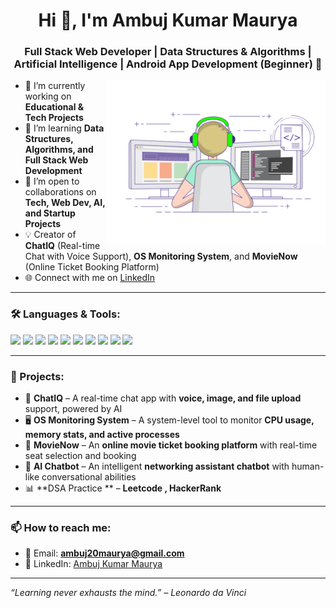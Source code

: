 <h1 align="center">Hi 👋, I'm Ambuj Kumar Maurya</h1>
<h3 align="center">Full Stack Web Developer | Data Structures & Algorithms | Artificial Intelligence | Android App Development (Beginner) 🎥</h3>

<img align="right" alt="Coding" width="350" src="https://raw.githubusercontent.com/devSouvik/devSouvik/master/gif3.gif">

- 🔭 I’m currently working on **Educational & Tech Projects**
- 🌱 I’m learning **Data Structures, Algorithms, and Full Stack Web Development**
- 👯 I’m open to collaborations on **Tech, Web Dev, AI, and Startup Projects**
- 💡 Creator of **ChatIQ** (Real-time Chat with Voice Support), **OS Monitoring System**, and **MovieNow** (Online Ticket Booking Platform)
- 🌐 Connect with me on [LinkedIn](https://www.linkedin.com/in/21ambuj)

---

### 🛠️ Languages & Tools:
<p>
  <img src="https://img.shields.io/badge/C++-00599C?style=for-the-badge&logo=c%2B%2B&logoColor=white"/>
  <img src="https://img.shields.io/badge/C-000080?style=for-the-badge&logo=c&logoColor=white"/>
  <img src="https://img.shields.io/badge/Java-ED8B00?style=for-the-badge&logo=java&logoColor=white"/>
  <img src="https://img.shields.io/badge/Python-3776AB?style=for-the-badge&logo=python&logoColor=white"/>
  <img src="https://img.shields.io/badge/HTML-E34F26?style=for-the-badge&logo=html5&logoColor=white"/>
  <img src="https://img.shields.io/badge/CSS-1572B6?style=for-the-badge&logo=css3&logoColor=white"/>
  <img src="https://img.shields.io/badge/Tailwind_CSS-38B2AC?style=for-the-badge&logo=tailwind-css&logoColor=white"/>
  <img src="https://img.shields.io/badge/JavaScript-F7DF1E?style=for-the-badge&logo=javascript&logoColor=black"/>
  <img src="https://img.shields.io/badge/DBMS-4479A1?style=for-the-badge&logo=mysql&logoColor=white"/>
  <img src="https://img.shields.io/badge/GitHub-181717?style=for-the-badge&logo=github&logoColor=white"/>
</p>

---

### 🚀 Projects:
- 🎤 **ChatIQ** – A real-time chat app with **voice, image, and file upload** support, powered by AI
- 🖥️ **OS Monitoring System** – A system-level tool to monitor **CPU usage, memory stats, and active processes**
- 🎫 **MovieNow** – An **online movie ticket booking platform** with real-time seat selection and booking
- 🤖 **AI Chatbot** – An intelligent **networking assistant chatbot** with human-like conversational abilities
- 📊 **DSA Practice ** –  **Leetcode , HackerRank**

---

### 📫 How to reach me:
- 📧 Email: **ambuj20maurya@gmail.com**
- 🔗 LinkedIn: [Ambuj Kumar Maurya](https://www.linkedin.com/in/21ambuj)

---

_“Learning never exhausts the mind.” – Leonardo da Vinci_
